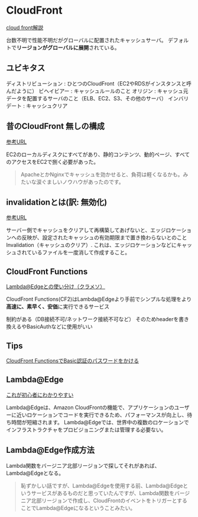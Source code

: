 # CloudFront
[cloud front解説](http://itlib1.sakura.ne.jp/test380/pdfichuran/0453/003-CloudFront.pdf)

台数不明で性能不明だがグローバルに配置されたキャッシュサーバ。
デフォルトで**リージョンがグローバルに展開**されている。


## ユビキタス

ディストリビューション : ひとつのCloudFront（EC2やRDSがインスタンスと呼んだように）
ビヘイビアー : キャッシュルールのこと
オリジン : キャッシュ元データを配置するサーバのこと（ELB、EC2、S3、その他のサーバ）
インバリデート : キャッシュクリア

## 昔のCloudFront 無しの構成

[参考URL](https://qiita.com/sasasin/items/0f0ec1a90af6295589f9)

EC2のローカルディスクにすべてがあり、静的コンテンツ、動的ページ、すべてのアクセスをEC2で捌く必要があった。
>ApacheとかNginxでキャッシュを効かせると、負荷は軽くなるかも。みたいな涙ぐましいノウハウがあったのです。


## invalidationとは(訳: 無効化)

[参考URL](https://blog.denet.co.jp/cloudfront-invalidation/)

サーバー側でキャッシュをクリアして再構築してあげないと、エッジロケーションへの反映が、設定されたキャッシュの有効期限まで置き換わらないとのこと
Invalidation（キャッシュのクリア）. これは、エッジロケーションなどにキャッシュされているファイルを一度消して作成すること。

## CloudFront Functions

[Lambda@Edgeとの使い分け（クラメソ）](https://dev.classmethod.jp/articles/amazon-cloudfront-functions-release/)

CloudFront Functions(CF2)はLambda@Edgeより手前でシンプルな処理をより**高速に、素早く、安価**に実行できるサービス

制約がある（DB接続不可/ネットワーク接続不可など）
そのためheaderを書き換えるやBasicAuthなどに使用がいい

## Tips

[CloudFront FunctionsでBasic認証のパスワードをかける](https://dev.classmethod.jp/articles/apply-basic-authentication-password-with-cloudfront-functions/)

## Lambda@Edge
[これが初心者にわかりやすい](https://qiita.com/chii-08/items/1b8c7f9f876673b7aa20)

Lambda@Edgeは、Amazon CloudFrontの機能で、アプリケーションのユーザーに近いロケーションでコードを実行できるため、パフォーマンスが向上し、待ち時間が短縮されます。
Lambda@Edgeでは、世界中の複数のロケーションでインフラストラクチャをプロビジョニングまたは管理する必要ない。

## Lambda@Edge作成方法

Lambda関数をバージニア北部リージョンで探してそれがあれば、Lambda@Edgeとなる。

>恥ずかしい話ですが、Lambda@Edgeを使用する前、Lambda@Edgeというサービスがあるものだと思っていたんですが、Lambda関数をバージニア北部リージョンで作成し、CloudFrontのイベントをトリガーとすることでLambda@Edgeになるということみたい。

